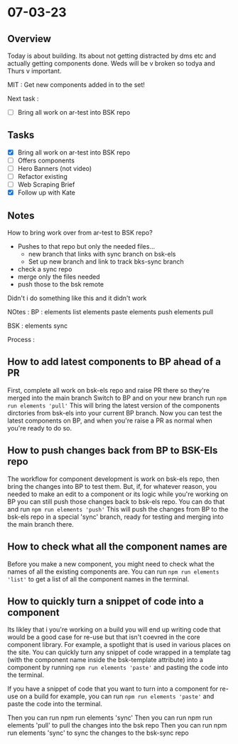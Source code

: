 # 07-03-23

## Overview

Today is about building. Its about not getting distracted by dms etc and actually getting components done. Weds will be v broken so todya and Thurs v important.

MIT :
Get new components added in to the set!

Next task :
- [ ] Bring all work on ar-test into BSK repo

## Tasks
- [x] Bring all work on ar-test into BSK repo
- [ ] Offers components
- [ ] Hero Banners (not video)
- [ ] Refactor existing
- [ ] Web Scraping Brief
- [x] Follow up with Kate

## Notes

How to bring work over from ar-test to BSK repo?
- Pushes to that repo but only the needed files...
    - new branch that links with sync branch on bsk-els
    - Set up new branch and link to track bks-sync branch
- check a sync repo
- merge only the files needed
- push those to the bsk remote

Didn't i do something like this and it didn't work


NOtes :
BP :
elements list
elements paste
elements push
elements pull


BSK :
elements sync

Process :

## How to add latest components to BP ahead of a PR
First, complete all work on bsk-els repo and raise PR there so they're merged into the main branch
Switch to BP and on your new branch run `npm run elements 'pull'`
This will bring the latest version of the components dirctories from bsk-els into your current BP branch.
Now you can test the latest components on BP, and when you're raise a PR as normal when you're ready to do so.

## How to push changes back from BP to BSK-Els repo
The workflow for component development is work on bsk-els repo, then bring the changes into BP to test them.
But, if, for whatever reason, you needed to make an edit to a component or its logic while you're working on BP you can still push those changes back to bsk-els repo.
You can do that and run `npm run elements 'push'`
This will push the changes from BP to the bsk-els repo in a special 'sync' branch, ready for testing and merging into the main branch there.

## How to check what all the component names are
Before you make a new component, you might need to check what the names of all the existing components are.
You can run `npm run elements 'list'` to get a list of all the component names in the terminal.

## How to quickly turn a snippet of code into a component
Its likley that i you're working on a build you will end up writing code that would be a good case for re-use but that isn't coevred in the core component library. For example, a spotlight that is used in various places on the site.
You can quickly turn any snippet of code wrapped in a template tag (with the component name inside the bsk-template attribute) into a component by running `npm run elements 'paste'` and pasting the code into the terminal.

If you have a snippet of code that you want to turn into a component for re-use on a build for example, you can run `npm run elements 'paste'` and paste the code into the terminal.


Then you can run npm run elements 'sync'
Then you can run npm run elements 'pull' to pull the changes into the bsk repo
Then you can run npm run elements 'sync' to sync the changes to the bsk-sync repo
